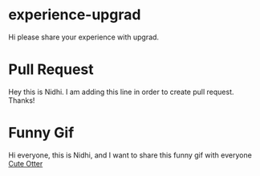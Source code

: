 # experience-upgrad
Hi please share your experience with upgrad.
# Pull Request
Hey this is Nidhi. I am adding this line in order to create pull request. Thanks!

# Funny Gif
Hi everyone, this is Nidhi, and I want to share this funny gif with everyone
<a target="_blank" href="http://i.imgur.com/Tdy8yDC.gif">Cute Otter</a>

